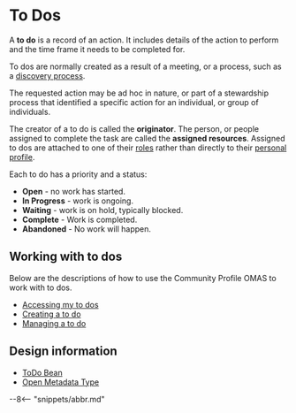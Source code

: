 <!-- SPDX-License-Identifier: CC-BY-4.0 -->
<!-- Copyright Contributors to the ODPi Egeria project. -->

# To Dos

A **to do** is a record of an action.  It includes details of the action to perform
and the time frame it needs to be completed for.

To dos are normally created as a result of a meeting, or a process, such as a
[discovery process](../../../../frameworks/open-discovery-framework/docs/discovery-service.md).

The requested action may be ad hoc in nature, or part of a stewardship
process that identified a specific action for an individual, or group of
individuals.

The creator of a to do is called the **originator**.
The person, or people assigned to complete the task are
called the **assigned resources**.  Assigned to dos are 
attached to one of their [roles](personal-roles.md) rather than
directly to their [personal profile](personal-profile.md).

Each to do has a priority and a status:
* **Open** - no work has started.
* **In Progress** - work is ongoing.
* **Waiting** - work is on hold, typically blocked.
* **Complete** -  Work is completed.
* **Abandoned** - No work will happen.


## Working with to dos

Below are the descriptions of how to use the Community Profile OMAS
to work with to dos.

* [Accessing my to dos](../scenarios/accessing-my-to-dos.md)
* [Creating a to do](../scenarios/creating-a-to-do.md)
* [Managing a to do](../scenarios/managing-a-to-do.md)


## Design information

* [ToDo Bean](../../community-profile-api/docs/beans/community-profile-beans-ToDo.md)
* [Open Metadata Type](/egeria-docs/types/1/0137-Actions)

--8<-- "snippets/abbr.md"
